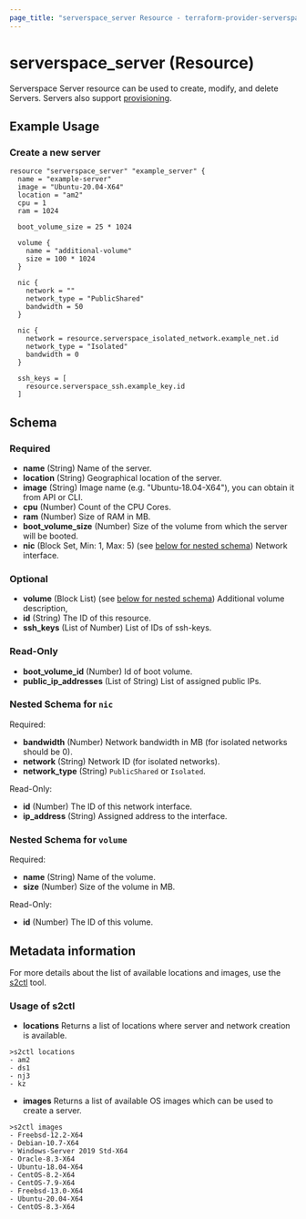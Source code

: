 ```yaml
---
page_title: "serverspace_server Resource - terraform-provider-serverspace"
---
```


# serverspace_server (Resource)

Serverspace Server resource can be used to create, modify, and delete Servers. Servers also support [provisioning](https://www.terraform.io/docs/language/resources/provisioners/syntax.html).

## Example Usage

### Create a new server
```hcl
resource "serverspace_server" "example_server" {
  name = "example-server"
  image = "Ubuntu-20.04-X64"
  location = "am2"
  cpu = 1
  ram = 1024

  boot_volume_size = 25 * 1024
  
  volume {
    name = "additional-volume"
    size = 100 * 1024
  }
  
  nic {
    network = ""
    network_type = "PublicShared"
    bandwidth = 50
  }

  nic {
    network = resource.serverspace_isolated_network.example_net.id
    network_type = "Isolated"
    bandwidth = 0
  }
  
  ssh_keys = [
    resource.serverspace_ssh.example_key.id
  ]
```



## Schema

### Required

- **name** (String) Name of the server.
- **location** (String) Geographical location of the server.
- **image** (String) Image name (e.g. "Ubuntu-18.04-X64"), you can obtain it from API or CLI.
- **cpu** (Number) Count of the CPU Cores.
- **ram** (Number) Size of RAM in MB.
- **boot_volume_size** (Number) Size of the volume from which the server will be booted.
- **nic** (Block Set, Min: 1, Max: 5) (see [below for nested schema](#nestedblock--nic)) Network interface.

### Optional
- **volume** (Block List) (see [below for nested schema](#nestedblock--volume)) Additional volume description,
- **id** (String) The ID of this resource.
- **ssh_keys** (List of Number) List of IDs of ssh-keys.

### Read-Only

- **boot_volume_id** (Number) Id of boot volume.
- **public_ip_addresses** (List of String) List of assigned public IPs.

<a id="nestedblock--nic"></a>
### Nested Schema for `nic`

Required:

- **bandwidth** (Number) Network bandwidth in MB (for isolated networks should be 0).
- **network** (String) Network ID (for isolated networks).
- **network_type** (String) `PublicShared` or `Isolated`.

Read-Only:

- **id** (Number) The ID of this network interface.
- **ip_address** (String) Assigned address to the interface.


<a id="nestedblock--volume"></a>
### Nested Schema for `volume`

Required:

- **name** (String) Name of the volume.
- **size** (Number) Size of the volume in MB.

Read-Only:

- **id** (Number) The ID of this volume.




## Metadata information

For more details about the list of available locations and images, use the [s2ctl](https://github.com/itglobalcom/s2ctl) tool.

### Usage of s2ctl

- **locations** Returns a list of locations where server and network creation is available.
```
>s2ctl locations
- am2
- ds1
- nj3
- kz
```
- **images** Returns a list of available OS images which can be used to create a server.
```
>s2ctl images
- Freebsd-12.2-X64
- Debian-10.7-X64
- Windows-Server 2019 Std-X64
- Oracle-8.3-X64
- Ubuntu-18.04-X64
- CentOS-8.2-X64
- CentOS-7.9-X64
- Freebsd-13.0-X64
- Ubuntu-20.04-X64
- CentOS-8.3-X64
```
